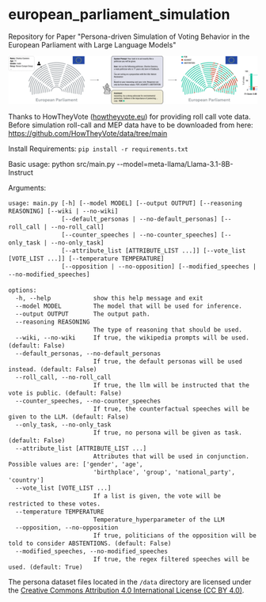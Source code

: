 # european_parliament_simulation
Repository for Paper "Persona-driven Simulation of Voting Behavior in the European Parliament with Large Language Models"

![Figure1](figure1.png)

Thanks to HowTheyVote ([howtheyvote.eu](https://howtheyvote.eu/)) for providing roll call vote data. Before simulation roll-call and MEP data have to be downloaded from here: https://github.com/HowTheyVote/data/tree/main


Install Requirements: ```pip install -r requirements.txt```

Basic usage: python src/main.py --model=meta-llama/Llama-3.1-8B-Instruct

Arguments:
```
usage: main.py [-h] [--model MODEL] [--output OUTPUT] [--reasoning REASONING] [--wiki | --no-wiki]
               [--default_personas | --no-default_personas] [--roll_call | --no-roll_call]
               [--counter_speeches | --no-counter_speeches] [--only_task | --no-only_task]
               [--attribute_list [ATTRIBUTE_LIST ...]] [--vote_list [VOTE_LIST ...]] [--temperature TEMPERATURE]
               [--opposition | --no-opposition] [--modified_speeches | --no-modified_speeches]

options:
  -h, --help            show this help message and exit
  --model MODEL         The model that will be used for inference.
  --output OUTPUT       The output path.
  --reasoning REASONING
                        The type of reasoning that should be used.
  --wiki, --no-wiki     If true, the wikipedia prompts will be used. (default: False)
  --default_personas, --no-default_personas
                        If true, the default personas will be used instead. (default: False)
  --roll_call, --no-roll_call
                        If true, the llm will be instructed that the vote is public. (default: False)
  --counter_speeches, --no-counter_speeches
                        If true, the counterfactual speeches will be given to the LLM. (default: False)
  --only_task, --no-only_task
                        If true, no persona will be given as task. (default: False)
  --attribute_list [ATTRIBUTE_LIST ...]
                        Attributes that will be used in conjunction. Possible values are: ['gender', 'age',
                        'birthplace', 'group', 'national_party', 'country']
  --vote_list [VOTE_LIST ...]
                        If a list is given, the vote will be restricted to these votes.
  --temperature TEMPERATURE
                        Temperature_hyperparameter of the LLM
  --opposition, --no-opposition
                        If true, politicians of the opposition will be told to consider ABSTENTIONS. (default: False)
  --modified_speeches, --no-modified_speeches
                        If true, the regex filtered speeches will be used. (default: True)
```

The persona dataset files located in the `/data` directory are licensed under the [Creative Commons Attribution 4.0 International License (CC BY 4.0)](https://creativecommons.org/licenses/by/4.0/).
